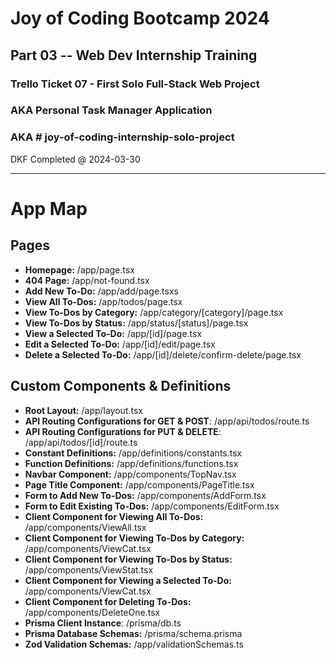 # Joy of Coding Bootcamp 2024

## Part 03 -- Web Dev Internship Training

### Trello Ticket 07 - First Solo Full-Stack Web Project

### AKA Personal Task Manager Application

### AKA # joy-of-coding-internship-solo-project

DKF Completed @ 2024-03-30

---

# App Map

## Pages

- **Homepage:** /app/page.tsx
- **404 Page:** /app/not-found.tsx
- **Add New To-Do:** /app/add/page.tsxs
- **View All To-Dos:** /app/todos/page.tsx
- **View To-Dos by Category:** /app/category/[category]/page.tsx
- **View To-Dos by Status:** /app/status/[status]/page.tsx
- **View a Selected To-Do:** /app/[id]/page.tsx
- **Edit a Selected To-Do:** /app/[id]/edit/page.tsx
- **Delete a Selected To-Do:** /app/[id]/delete/confirm-delete/page.tsx

## Custom Components & Definitions

- **Root Layout:** /app/layout.tsx
- **API Routing Configurations for GET & POST**: /app/api/todos/route.ts
- **API Routing Configurations for PUT & DELETE**: /app/api/todos/[id]/route.ts
- **Constant Definitions:** /app/definitions/constants.tsx
- **Function Definitions:** /app/definitions/functions.tsx
- **Navbar Component:** /app/components/TopNav.tsx
- **Page Title Component:** /app/components/PageTitle.tsx
- **Form to Add New To-Dos:** /app/components/AddForm.tsx
- **Form to Edit Existing To-Dos:** /app/components/EditForm.tsx
- **Client Component for Viewing All To-Dos:** /app/components/ViewAll.tsx
- **Client Component for Viewing To-Dos by Category:** /app/components/ViewCat.tsx
- **Client Component for Viewing To-Dos by Status:** /app/components/ViewStat.tsx
- **Client Component for Viewing a Selected To-Do:** /app/components/ViewCat.tsx
- **Client Component for Deleting To-Dos:** /app/components/DeleteOne.tsx
- **Prisma Client Instance**: /prisma/db.ts
- **Prisma Database Schemas:** /prisma/schema.prisma
- **Zod Validation Schemas:** /app/validationSchemas.ts
